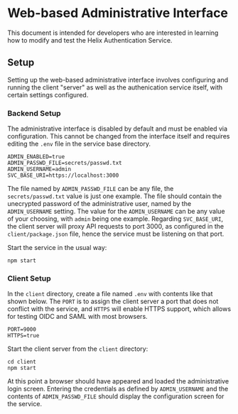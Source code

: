 # Web-based Administrative Interface

This document is intended for developers who are interested in learning how to
modify and test the Helix Authentication Service.

## Setup

Setting up the web-based administrative interface involves configuring and
running the client "server" as well as the authenication service itself, with
certain settings configured.

### Backend Setup

The administrative interface is disabled by default and must be enabled via
configuration. This cannot be changed from the interface itself and requires
editing the `.env` file in the service base directory.

```
ADMIN_ENABLED=true
ADMIN_PASSWD_FILE=secrets/passwd.txt
ADMIN_USERNAME=admin
SVC_BASE_URI=https://localhost:3000
```

The file named by `ADMIN_PASSWD_FILE` can be any file, the `secrets/passwd.txt`
value is just one example. The file should contain the unecrypted password of
the administrative user, named by the `ADMIN_USERNAME` setting. The value for
the `ADMIN_USERNAME` can be any value of your choosing, with `admin` being one
example. Regarding `SVC_BASE_URI`, the client server will proxy API requests to
port 3000, as configured in the `client/package.json` file, hence the service
must be listening on that port.

Start the service in the usual way:

```shell
npm start
```

### Client Setup

In the `client` directory, create a file named `.env` with contents like that
shown below. The `PORT` is to assign the client server a port that does not
conflict with the service, and `HTTPS` will enable HTTPS support, which allows
for testing OIDC and SAML with most browsers.

```
PORT=9000
HTTPS=true
```

Start the client server from the `client` directory:

```shell
cd client
npm start
```

At this point a browser should have appeared and loaded the administrative login
screen. Entering the credentials as defined by `ADMIN_USERNAME` and the contents
of `ADMIN_PASSWD_FILE` should display the configuration screen for the service.
